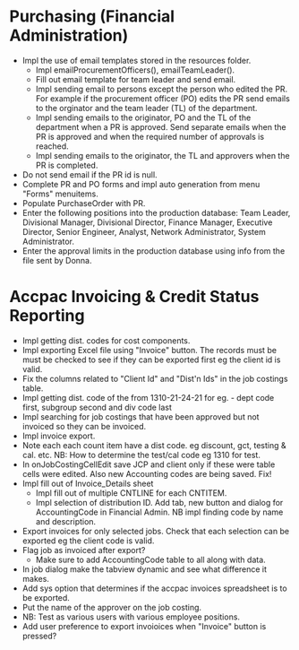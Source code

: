 
# Purchasing (Financial Administration)
- Impl the use of email templates stored in the resources folder.
  * Impl emailProcurementOfficers(), emailTeamLeader(). 
  * Fill out email template for team leader and send email. 
  * Impl sending email to persons except the person who edited the PR. For example if the 
  procurement officer (PO) edits the PR send emails to the orginator and the team leader (TL)
  of the department.
  * Impl sending emails to the originator, PO and the TL of the department when
  a PR is approved. Send separate emails when the PR is approved and when the required
  number of approvals is reached.
  * Impl sending emails to the originator, the TL and approvers when the PR is 
  completed. 
- Do not send email if the PR id is null.
- Complete PR and PO forms and impl auto generation from menu "Forms" menuitems.
- Populate PurchaseOrder with PR. 
- Enter the following positions into the production database: 
  Team Leader, Divisional Manager, Divisional Director, 
  Finance Manager, Executive Director, Senior Engineer, Analyst, 
  Network Administrator, System Administrator.
- Enter the approval limits in the production database using info from the 
  file sent by Donna.

# Accpac Invoicing & Credit Status Reporting
- Impl getting dist. codes for cost components.
- Impl exporting Excel file using "Invoice" button. The records must be
  must be checked to see if they can be exported first eg the client id is valid.
- Fix the columns related to "Client Id" and "Dist'n Ids" in the job costings
  table.
- Impl  getting dist. code of the from 1310-21-24-21 
   for eg. - dept code first, subgroup second and div code last
- Impl searching for job costings that have been approved but not invoiced so
  they can be invoiced.
- Impl invoice export. 
- Note each each count item have a dist code. eg discount, gct, testing & cal. etc.
  NB: How to determine the test/cal code eg 1310 for test.
- In onJobCostingCellEdit save JCP and client only if these were table cells 
    were edited. Also new Accounting codes are being saved. Fix!
- Impl fill out of Invoice_Details sheet
    - Impl fill out of multiple CNTLINE for each CNTITEM.
    - Impl selection of distribution ID. Add tab, new button and dialog for AccountingCode
      in Financial Admin. NB impl finding code by name and description.
- Export invoices for only selected jobs.
   Check that each selection can be exported eg the client code is valid. 
- Flag job as invoiced after export?
  * Make sure to add AccountingCode table to all along with data.
- In job dialog make the tabview dynamic and see what difference it makes.
- Add sys option that determines if the accpac invoices spreadsheet is to be
  exported.
- Put the name of the approver on the job costing.
- NB: Test as various users with various employee positions. 
- Add user preference to export invoioices when "Invoice" button is pressed?